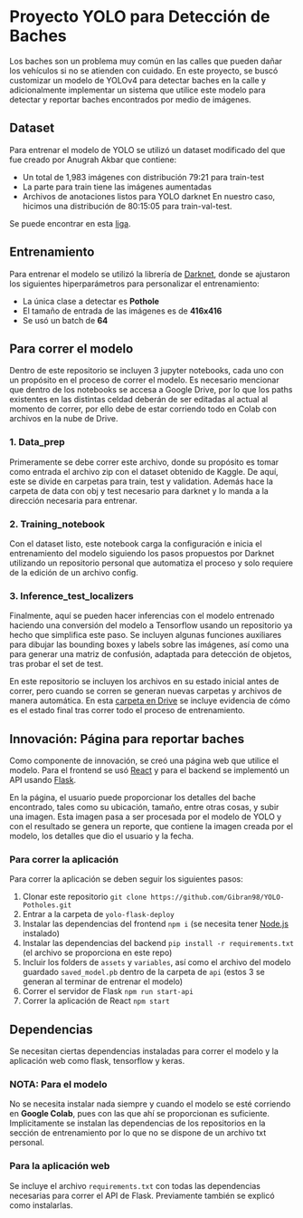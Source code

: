 # Proyecto YOLO para Detección de Baches

Los baches son un problema muy común en las calles que pueden dañar los vehículos si no se atienden con cuidado. En este proyecto, se buscó customizar un modelo de YOLOv4 para detectar baches en la calle y adicionalmente implementar un sistema que utilice este modelo para detectar y reportar baches encontrados por medio de imágenes.

## Dataset
Para entrenar el modelo de YOLO se utilizó un dataset modificado del que fue creado por Anugrah Akbar que contiene:
* Un total de 1,983 imágenes con distribución 79:21 para train-test
* La parte para train tiene las imágenes aumentadas
* Archivos de anotaciones listos para YOLO darknet
En nuestro caso, hicimos una distribución de 80:15:05 para train-val-test.

Se puede encontrar en esta [liga](https://www.kaggle.com/datasets/anugrahakbar/potholes-detection-for-yolov4).

## Entrenamiento
Para entrenar el modelo se utilizó la librería de [Darknet](https://github.com/AlexeyAB/darknet), donde se ajustaron los siguientes hiperparámetros para personalizar el entrenamiento:
* La única clase a detectar es **Pothole**
* El tamaño de entrada de las imágenes es de **416x416**
* Se usó un batch de **64**

## Para correr el modelo
Dentro de este repositorio se incluyen 3 jupyter notebooks, cada uno con un propósito en el proceso de correr el modelo. Es necesario mencionar que dentro de los notebooks se accesa a Google Drive, por lo que los paths existentes en las distintas celdad deberán de ser editadas al actual al momento de correr, por ello debe de estar corriendo todo en Colab con archivos en la nube de Drive.

### 1. Data_prep
Primeramente se debe correr este archivo, donde su propósito es tomar como entrada el archivo zip con el dataset obtenido de Kaggle. De aquí, este se divide en carpetas para train, test y validation. Además hace la carpeta de data con obj y test necesario para darknet y lo manda a la dirección necesaria para entrenar. 

### 2. Training_notebook
Con el dataset listo, este notebook carga la configuración e inicia el entrenamiento del modelo siguiendo los pasos propuestos por Darknet utilizando un repositorio personal que automatiza el proceso y solo requiere de la edición de un archivo config.

### 3. Inference_test_localizers
Finalmente, aquí se pueden hacer inferencias con el modelo entrenado haciendo una conversión del modelo a Tensorflow usando un repositorio ya hecho que simplifica este paso. Se incluyen algunas funciones auxiliares para dibujar las bounding boxes y labels sobre las imágenes, así como una para generar una matriz de confusión, adaptada para detección de objetos, tras probar el set de test.

En este repositorio se incluyen los archivos en su estado inicial antes de correr, pero cuando se corren se generan nuevas carpetas y archivos de manera automática. En esta [carpeta en Drive](https://drive.google.com/drive/folders/1-XnuVvEzWoMUx0TYYIvuwMWWeIc5B6sN?usp=sharing) se incluye evidencia de cómo es el estado final tras correr todo el proceso de entrenamiento.

## Innovación: Página para reportar baches
Como componente de innovación, se creó una página web que utilice el modelo. Para el frontend se usó [React](https://reactjs.org/) y para el backend se implementó un API usando [Flask](https://flask.palletsprojects.com/en/2.1.x/).

En la página, el usuario puede proporcionar los detalles del bache encontrado, tales como su ubicación, tamaño, entre otras cosas, y subir una imagen. Esta imagen pasa a ser procesada por el modelo de YOLO y con el resultado se genera un reporte, que contiene la imagen creada por el modelo, los detalles que dio el usuario y la fecha.

### Para correr la aplicación
Para correr la aplicación se deben seguir los siguientes pasos:
1. Clonar este repositorio `git clone https://github.com/Gibran98/YOLO-Potholes.git`
2. Entrar a la carpeta de `yolo-flask-deploy`
3. Instalar las dependencias del frontend `npm i` (se necesita tener [Node.js](https://nodejs.org/en/) instalado)
4. Instalar las dependencias del backend `pip install -r requirements.txt` (el archivo se proporciona en este repo)
5. Incluir los folders de `assets` y `variables`, así como el archivo del modelo guardado `saved_model.pb` dentro de la carpeta de `api` (estos 3 se generan al terminar de entrenar el modelo)
6. Correr el servidor de Flask `npm run start-api`
7. Correr la aplicación de React `npm start`

## Dependencias
Se necesitan ciertas dependencias instaladas para correr el modelo y la aplicación web como flask, tensorflow y keras. 

### NOTA: Para el modelo
No se necesita instalar nada siempre y cuando el modelo se esté corriendo en **Google Colab**, pues con las que ahí se proporcionan es suficiente. Implicitamente se instalan las dependencias de los repositorios en la sección de entrenamiento por lo que no se dispone de un archivo txt personal.

### Para la aplicación web
Se incluye el archivo `requirements.txt` con todas las dependencias necesarias para correr el API de Flask. Previamente también se explicó como instalarlas.
